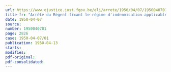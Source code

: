 ```yaml
---
url: https://www.ejustice.just.fgov.be/eli/arrete/1950/04/07/1950040701/justel
title-fr: "Arrêté du Régent fixant le régime d'indemnisation applicable aux militaires, aux civils assimilés aux militaires et aux agents civils du Ministère de la Défense Nationale effectuant des missions temporaires au Congo belge et au Ruanda-Urundi"
date: 1950-04-07
source:
number: 1950040701
page: 2826
case: 1950-04-07/01
publication: 1950-04-13
starts:
modifies:
pdf-original:
pdf-consolidated:
---
```


